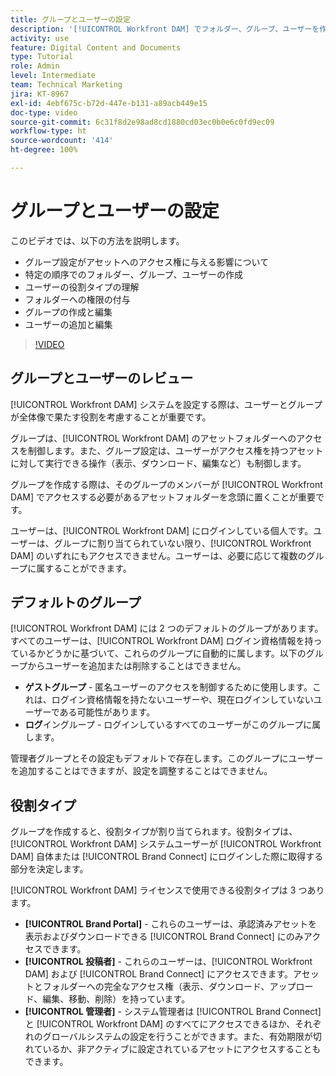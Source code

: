 ```yaml
---
title: グループとユーザーの設定
description: '[!UICONTROL Workfront DAM] でフォルダー、グループ、ユーザーを作成する方法を説明します。ユーザーの役割タイプを理解し、フォルダーに権限を付与します。'
activity: use
feature: Digital Content and Documents
type: Tutorial
role: Admin
level: Intermediate
team: Technical Marketing
jira: KT-8967
exl-id: 4ebf675c-b72d-447e-b131-a89acb449e15
doc-type: video
source-git-commit: 6c31f8d2e98ad8cd1880cd03ec0b0e6c0fd9ec09
workflow-type: ht
source-wordcount: '414'
ht-degree: 100%

---
```


# グループとユーザーの設定

このビデオでは、以下の方法を説明します。

* グループ設定がアセットへのアクセス権に与える影響について
* 特定の順序でのフォルダー、グループ、ユーザーの作成
* ユーザーの役割タイプの理解
* フォルダーへの権限の付与
* グループの作成と編集
* ユーザーの追加と編集

>[!VIDEO](https://video.tv.adobe.com/v/335230/?quality=12&learn=on)

## グループとユーザーのレビュー

[!UICONTROL Workfront DAM] システムを設定する際は、ユーザーとグループが全体像で果たす役割を考慮することが重要です。

グループは、[!UICONTROL Workfront DAM] のアセットフォルダーへのアクセスを制御します。また、グループ設定は、ユーザーがアクセス権を持つアセットに対して実行できる操作（表示、ダウンロード、編集など）も制御します。

グループを作成する際は、そのグループのメンバーが [!UICONTROL Workfront DAM] でアクセスする必要があるアセットフォルダーを念頭に置くことが重要です。

ユーザーは、[!UICONTROL Workfront DAM] にログインしている個人です。ユーザーは、グループに割り当てられていない限り、[!UICONTROL Workfront DAM] のいずれにもアクセスできません。ユーザーは、必要に応じて複数のグループに属することができます。

## デフォルトのグループ

[!UICONTROL Workfront DAM] には 2 つのデフォルトのグループがあります。すべてのユーザーは、[!UICONTROL Workfront DAM] ログイン資格情報を持っているかどうかに基づいて、これらのグループに自動的に属します。以下のグループからユーザーを追加または削除することはできません。

* **ゲストグループ** - 匿名ユーザーのアクセスを制御するために使用します。これは、ログイン資格情報を持たないユーザーや、現在ログインしていないユーザーである可能性があります。
* **ログ**&#x200B;イングループ - ログインしているすべてのユーザーがこのグループに属します。

管理者グループとその設定もデフォルトで存在します。このグループにユーザーを追加することはできますが、設定を調整することはできません。

## 役割タイプ

グループを作成すると、役割タイプが割り当てられます。役割タイプは、[!UICONTROL Workfront DAM] システムユーザーが [!UICONTROL Workfront DAM] 自体または [!UICONTROL Brand Connect] にログインした際に取得する部分を決定します。

[!UICONTROL Workfront DAM] ライセンスで使用できる役割タイプは 3 つあります。

* **[!UICONTROL Brand Portal]** - これらのユーザーは、承認済みアセットを表示およびダウンロードできる [!UICONTROL Brand Connect] にのみアクセスできます。
* **[!UICONTROL 投稿者]** - これらのユーザーは、[!UICONTROL Workfront DAM] および [!UICONTROL Brand Connect] にアクセスできます。アセットとフォルダーへの完全なアクセス権（表示、ダウンロード、アップロード、編集、移動、削除）を持っています。
* **[!UICONTROL 管理者]** - システム管理者は [!UICONTROL Brand Connect] と [!UICONTROL Workfront DAM] のすべてにアクセスできるほか、それぞれのグローバルシステムの設定を行うことができます。また、有効期限が切れているか、非アクティブに設定されているアセットにアクセスすることもできます。

<!-- 
Learn more graphic & documentation article link, below
* Understanding the difference between Workfront licenses and Workfront DAM role types
* -->
